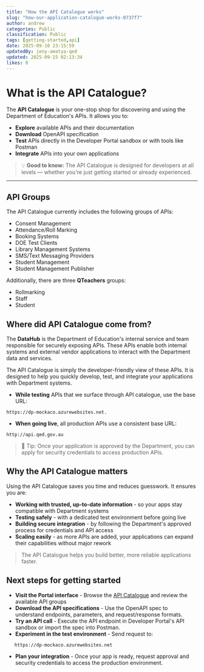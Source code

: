 ```yaml
---
title: "How the API Catalogue works"
slug: "how-our-application-catalogue-works-0737f7"
author: andrew
categories: Public
classification: Public
tags: [getting-started,api]
date: 2025-09-10 23:15:59 
updatedBy: jeny-amatya-qed
updated: 2025-09-15 02:13:34 
likes: 0
---
```


# What is the API Catalogue?

The **API Catalogue** is your one-stop shop for discovering and using the Department of Education's APIs. It allows you to:

- **Explore** available APIs and their documentation
- **Download** OpenAPI specification
- **Test** APIs directly in the Developer Portal sandbox or with tools like Postman
- **Integrate** APIs into your own applications

> 💡 **Good to know:** The API Catalogue is designed for developers at all levels — whether you're just getting started or already experienced.  
 
---
## API Groups
The API Catalogue currently includes the following groups of APIs:  

* Consent Management
* Attendance/Roll Marking
* Booking Systems
* DOE Test Clients
* Library Management Systems
* SMS/Text Messaging Providers
* Student Management
* Student Management Publisher

Additionally, there are three **QTeachers** groups:

* Rollmarking
* Staff
* Student

## Where did API Catalogue come from?

The **DataHub** is the Department of Education's internal service and team responsible for securely exposing APIs. These APIs enable both internal systems and external vendor applications to interact with the Department data and services.

The API Catalogue is simply the developer-friendly view of these APIs. 
It is designed to help you quickly develop, test, and integrate your applications with Department systems.

* **While testing** APIs that we surface through API catalogue, use the base URL: 
```http
https://dp-mockaco.azurewebsites.net.
```
* **When going live**, all production APIs use a consistent base URL: 

```http
http://api.qed.gov.au
```

> 🔑 Tip: Once your application is approved by the Department, you can apply for security credentials to access production APIs.

## Why the API Catalogue matters
Using the API Catalogue saves you time and reduces guesswork. It ensures you are:

- **Working with trusted, up-to-date information** - so your apps stay compatible with Department systems
-  **Testing safely** - with a dedicated test environment before going live
-  **Building secure integration** - by following the Department's approved process for credentials and API access
- **Scaling easily** - as more APIs are added, your applications can expand their capabilities without major rework

> The API Catalogue helps you build better, more reliable applications faster. 

## Next steps for getting started
- **Visit the Portal interface** - Browse the [API Catalogue](https://developer.qed.qld.gov.au/apis/) and review the available API groups
- **Download the API specifications** - Use the OpenAPI spec to understand endpoints, parameters, and request/response formats.
- **Try an API call** - Execute the API endpoint in Developer Portal's API sandbox or import the spec into Postman.
- **Experiment in the test environment** - Send request to: 
```http
   https://dp-mockaco.azurewebsites.net 
```
- **Plan your integration** - Once your app is ready, request approval and security credentials to access the production environment.